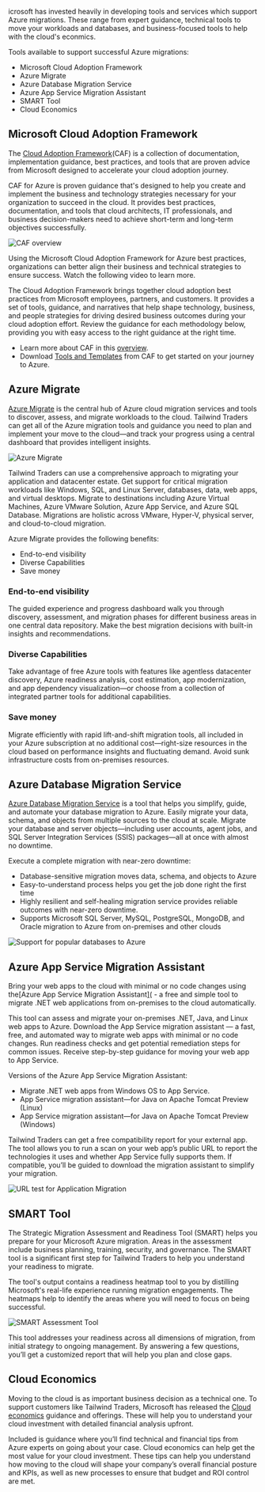 icrosoft has invested heavily in developing tools and services which support Azure migrations. These range from expert guidance, technical tools to move your workloads and databases, and business-focused tools to help with the cloud's econmics. 

Tools available to support successful Azure migrations:

- Microsoft Cloud Adoption Framework
- Azure Migrate
- Azure Database Migration Service
- Azure App Service Migration Assistant
- SMART Tool
- Cloud Economics

## Microsoft Cloud Adoption Framework

The [Cloud Adoption Framework](https://docs.microsoft.com/azure/cloud-adoption-framework/?azure-portal=true)(CAF) is a collection of documentation, implementation guidance, best practices, and tools that are proven advice from Microsoft designed to accelerate your cloud adoption journey.

CAF for Azure is proven guidance that's designed to help you create and implement the business and technology strategies necessary for your organization to succeed in the cloud. It provides best practices, documentation, and tools that cloud architects, IT professionals, and business decision-makers need to achieve short-term and long-term objectives successfully.

![CAF overview](../media/caf-overview-new.png)

Using the Microsoft Cloud Adoption Framework for Azure best practices, organizations can better align their business and technical strategies to ensure success. Watch the following video to learn more.

The Cloud Adoption Framework brings together cloud adoption best practices from Microsoft employees, partners, and customers. It provides a set of tools, guidance, and narratives that help shape technology, business, and people strategies for driving desired business outcomes during your cloud adoption effort. Review the guidance for each methodology below, providing you with easy access to the right guidance at the right time.

- Learn more about CAF in this [overview](https://docs.microsoft.com/azure/cloud-adoption-framework/overview/?azure-portal=true).
- Download [Tools and Templates](https://docs.microsoft.com/azure/cloud-adoption-framework/reference/tools-templates/?azure-portal=true) from CAF to get started on your journey to Azure.

## Azure Migrate

[Azure Migrate](https://azure.microsoft.com/services/azure-migrate/?azure-portal=true) is the central hub of Azure cloud migration services and tools to discover, assess, and migrate workloads to the cloud. Tailwind Traders can get all of the Azure migration tools and guidance you need to plan and implement your move to the cloud—and track your progress using a central dashboard that provides intelligent insights.

![Azure Migrate](../media/azure-migrate.jpg)

Tailwind Traders can use a comprehensive approach to migrating your application and datacenter estate. Get support for critical migration workloads like Windows, SQL, and Linux Server, databases, data, web apps, and virtual desktops. Migrate to destinations including Azure Virtual Machines, Azure VMware Solution, Azure App Service, and Azure SQL Database. Migrations are holistic across VMware, Hyper-V, physical server, and cloud-to-cloud migration.

Azure Migrate provides the following benefits:

- End-to-end visibility
- Diverse Capabilities
- Save money

### End-to-end visibility

The guided experience and progress dashboard walk you through discovery, assessment, and migration phases for different business areas in one central data repository. Make the best migration decisions with built-in insights and recommendations.

### Diverse Capabilities

Take advantage of free Azure tools with features like agentless datacenter discovery, Azure readiness analysis, cost estimation, app modernization, and app dependency visualization—or choose from a collection of integrated partner tools for additional capabilities.

### Save money

Migrate efficiently with rapid lift-and-shift migration tools, all included in your Azure subscription at no additional cost—right-size resources in the cloud based on performance insights and fluctuating demand. Avoid sunk infrastructure costs from on-premises resources.

## Azure Database Migration Service

[Azure Database Migration Service](https://azure.microsoft.com/services/database-migration/?azure-portal=true) is a tool that helps you simplify, guide, and automate your database migration to Azure. Easily migrate your data, schema, and objects from multiple sources to the cloud at scale. Migrate your database and server objects—including user accounts, agent jobs, and SQL Server Integration Services (SSIS) packages—all at once with almost no downtime.

Execute a complete migration with near-zero downtime:

- Database-sensitive migration moves data, schema, and objects to Azure
- Easy-to-understand process helps you get the job done right the first time
- Highly resilient and self-healing migration service provides reliable outcomes with near-zero downtime.
- Supports Microsoft SQL Server, MySQL, PostgreSQL, MongoDB, and Oracle migration to Azure from on-premises and other clouds

![Support for popular databases to Azure](../media/database-migration-service.jpg)

## Azure App Service Migration Assistant

Bring your web apps to the cloud with minimal or no code changes using the[Azure App Service Migration Assistant][(](https://azure.microsoft.com/services/app-service/migration-assistant/?azure-portal=true) - a free and simple tool to migrate .NET web applications from on-premises to the cloud automatically.

This tool can assess and migrate your on-premises .NET, Java, and Linux web apps to Azure. Download the App Service migration assistant — a fast, free, and automated way to migrate web apps with minimal or no code changes. Run readiness checks and get potential remediation steps for common issues. Receive step-by-step guidance for moving your web app to App Service. 

Versions of the Azure App Service Migration Assistant:

- Migrate .NET web apps from Windows OS to App Service.
- App Service migration assistant—for Java on Apache Tomcat Preview (Linux)
- App Service migration assistant—for Java on Apache Tomcat Preview (Windows)

Tailwind Traders can get a free compatibility report for your external app. The tool allows you to run a scan on your web app’s public URL to report the technologies it uses and whether App Service fully supports them. If compatible, you’ll be guided to download the migration assistant to simplify your migration.

![URL test for Application Migration](../media/url-test.png)

## SMART Tool

The Strategic Migration Assessment and Readiness Tool (SMART) helps you prepare for your Microsoft Azure migration. Areas in the assessment include business planning, training, security, and governance. The SMART tool is a significant first step for Tailwind Traders to help you understand your readiness to migrate.

The tool's output contains a readiness heatmap tool to you by distilling Microsoft's real-life experience running migration engagements. The heatmaps help to identify the areas where you will need to focus on being successful.

![SMART Assessment Tool](../media/smart-tool.png)

This tool addresses your readiness across all dimensions of migration, from initial strategy to ongoing management. By answering a few questions, you’ll get a customized report that will help you plan and close gaps.

## Cloud Economics

Moving to the cloud is as important business decision as a technical one. To support customers like Tailwind Traders, Microsoft has released the [Cloud economics](http://Azure.com/cloudeconomics/?azure-portal=true) guidance and offerings. These will help you to understand your cloud investment with detailed financial analysis upfront.

Included is guidance where you’ll find technical and financial tips from Azure experts on going about your case. Cloud economics can help get the most value for your cloud investment. These tips can help you understand how moving to the cloud will shape your company’s overall financial posture and KPIs, as well as new processes to ensure that budget and ROI control are met.